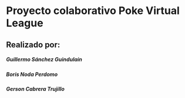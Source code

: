 # Proyecto colaborativo Poke Virtual League
## Realizado por:
##### Guillermo Sánchez Guindulain
##### Boris Noda Perdomo
##### Gerson Cabrera Trujillo
